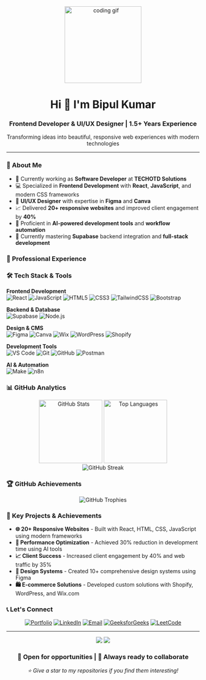 <div align="center">
  <img height="200" src="https://media.giphy.com/media/qgQUggAC3Pfv687qPC/giphy.gif" alt="coding gif"/>
  <h1>Hi 👋 I'm Bipul Kumar</h1>
  <h3>Frontend Developer & UI/UX Designer | 1.5+ Years Experience</h3>
  <p>Transforming ideas into beautiful, responsive web experiences with modern technologies</p>
</div>

---

### 🚀 About Me
- 🏢 Currently working as **Software Developer** at **TECHOTD Solutions**
- 💻 Specialized in **Frontend Development** with **React**, **JavaScript**, and modern CSS frameworks
- 🎨 **UI/UX Designer** with expertise in **Figma** and **Canva**
- 📈 Delivered **20+ responsive websites** and improved client engagement by **40%**
- 🤖 Proficient in **AI-powered development tools** and **workflow automation**
- 🌱 Currently mastering **Supabase** backend integration and **full-stack development**

### 💼 Professional Experience

### 🛠️ Tech Stack & Tools

**Frontend Development**
<br>
![React](https://img.shields.io/badge/-React-61DAFB?style=for-the-badge&logo=react&logoColor=ffffff)
![JavaScript](https://img.shields.io/badge/-JavaScript-F7DF1E?style=for-the-badge&logo=javascript&logoColor=000000)
![HTML5](https://img.shields.io/badge/-HTML5-E34F26?style=for-the-badge&logo=html5&logoColor=ffffff)
![CSS3](https://img.shields.io/badge/-CSS3-1572B6?style=for-the-badge&logo=css3&logoColor=ffffff)
![TailwindCSS](https://img.shields.io/badge/-TailwindCSS-38B2AC?style=for-the-badge&logo=tailwind-css&logoColor=ffffff)
![Bootstrap](https://img.shields.io/badge/-Bootstrap-7952B3?style=for-the-badge&logo=bootstrap&logoColor=ffffff)

**Backend & Database**
<br>
![Supabase](https://img.shields.io/badge/-Supabase-3ECF8E?style=for-the-badge&logo=supabase&logoColor=ffffff)
![Node.js](https://img.shields.io/badge/-Node.js-339933?style=for-the-badge&logo=node.js&logoColor=ffffff)

**Design & CMS**
<br>
![Figma](https://img.shields.io/badge/-Figma-F24E1E?style=for-the-badge&logo=figma&logoColor=ffffff)
![Canva](https://img.shields.io/badge/-Canva-00C4CC?style=for-the-badge&logo=canva&logoColor=ffffff)
![Wix](https://img.shields.io/badge/-Wix-FAAD00?style=for-the-badge&logo=wix&logoColor=ffffff)
![WordPress](https://img.shields.io/badge/-WordPress-21759B?style=for-the-badge&logo=wordpress&logoColor=ffffff)
![Shopify](https://img.shields.io/badge/-Shopify-7AB55C?style=for-the-badge&logo=shopify&logoColor=ffffff)

**Development Tools**
<br>
![VS Code](https://img.shields.io/badge/-VS%20Code-007ACC?style=for-the-badge&logo=visual-studio-code&logoColor=ffffff)
![Git](https://img.shields.io/badge/-Git-F05032?style=for-the-badge&logo=git&logoColor=ffffff)
![GitHub](https://img.shields.io/badge/-GitHub-181717?style=for-the-badge&logo=github&logoColor=ffffff)
![Postman](https://img.shields.io/badge/-Postman-FF6C37?style=for-the-badge&logo=postman&logoColor=ffffff)

**AI & Automation**
<br>
![Make](https://img.shields.io/badge/-Make.com-6366F1?style=for-the-badge&logo=make&logoColor=ffffff)
![n8n](https://img.shields.io/badge/-n8n-EA4B71?style=for-the-badge&logo=n8n&logoColor=ffffff)

### 📊 GitHub Analytics

<div align="center">
  <img src="https://github-readme-stats.vercel.app/api?username=bipulgit&show_icons=true&theme=radical&include_all_commits=true&count_private=true" alt="GitHub Stats" height="165">
  <img src="https://github-readme-stats.vercel.app/api/top-langs/?username=bipulgit&layout=compact&theme=radical&langs_count=8" alt="Top Languages" height="165">
</div>

<div align="center">
  <img src="https://github-readme-streak-stats.herokuapp.com/?user=bipulgit&theme=radical&hide_border=false" alt="GitHub Streak"/>
</div>

### 🏆 GitHub Achievements
<div align="center">
  <img src="https://github-profile-trophy.vercel.app/?username=bipulgit&theme=radical&no-frame=false&no-bg=false&margin-w=4&column=7" alt="GitHub Trophies"/>
</div>

### 🎯 Key Projects & Achievements

- **🌐 20+ Responsive Websites** - Built with React, HTML, CSS, JavaScript using modern frameworks
- **🚀 Performance Optimization** - Achieved 30% reduction in development time using AI tools
- **📈 Client Success** - Increased client engagement by 40% and web traffic by 35%
- **🎨 Design Systems** - Created 10+ comprehensive design systems using Figma
- **🛍️ E-commerce Solutions** - Developed custom solutions with Shopify, WordPress, and Wix.com

### 📞 Let's Connect

<div align="center">
  
[![Portfolio](https://img.shields.io/badge/-Portfolio-FF5722?style=for-the-badge&logo=google-chrome&logoColor=white)](https://bipul-kumar-portfolio.netlify.app/)
[![LinkedIn](https://img.shields.io/badge/-LinkedIn-0077B5?style=for-the-badge&logo=linkedin&logoColor=white)](https://www.linkedin.com/in/bipul-bce568/)
[![Email](https://img.shields.io/badge/-Email-D14836?style=for-the-badge&logo=gmail&logoColor=white)](mailto:bipulkmr51@gmail.com)
[![GeeksforGeeks](https://img.shields.io/badge/-GeeksforGeeks-0F9D58?style=for-the-badge&logo=geeksforgeeks&logoColor=white)](https://auth.geeksforgeeks.org/user/bipulkr)
[![LeetCode](https://img.shields.io/badge/-LeetCode-FFA116?style=for-the-badge&logo=leetcode&logoColor=white)](https://leetcode.com/BipulKumar51/)

</div>

---

<div align="center">
  <img src="https://komarev.com/ghpvc/?username=bipulgit&color=blueviolet&style=flat-square&label=Profile+Views"/>
  <img src="https://img.shields.io/github/followers/bipulgit.svg?style=social&label=Follow&maxAge=2592000"/>
</div>

<div align="center">
  <h3>💼 Open for opportunities | 🤝 Always ready to collaborate</h3>
  <p><em>⭐ Give a star to my repositories if you find them interesting!</em></p>
</div>
